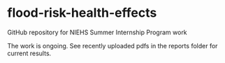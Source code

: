 # flood-risk-health-effects
GitHub repository for NIEHS Summer Internship Program work

The work is ongoing. See recently uploaded pdfs in the reports folder for current results.
